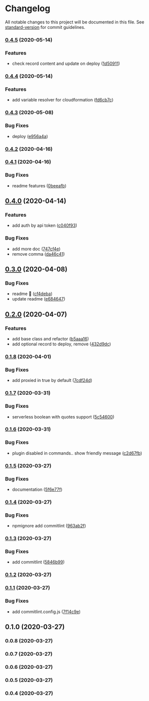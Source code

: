 # Changelog

All notable changes to this project will be documented in this file. See [standard-version](https://github.com/conventional-changelog/standard-version) for commit guidelines.

### [0.4.5](https://github.com/w4rlock/serverless-cloudflaredns-plugin/compare/0.4.4...0.4.5) (2020-05-14)


### Features

* check record content and update on deploy ([1d50911](https://github.com/w4rlock/serverless-cloudflaredns-plugin/commit/1d50911f5ff5d880da393359395889873e0eb2ca))

### [0.4.4](https://github.com/w4rlock/serverless-cloudflaredns-plugin/compare/0.4.3...0.4.4) (2020-05-14)


### Features

* add variable resolver for cloudformation ([fd6cb7c](https://github.com/w4rlock/serverless-cloudflaredns-plugin/commit/fd6cb7c79733662f974dc133dda732d6be8d085e))

### [0.4.3](https://github.com/w4rlock/serverless-cloudflaredns-plugin/compare/0.4.2...0.4.3) (2020-05-08)


### Bug Fixes

* deploy ([e956a4a](https://github.com/w4rlock/serverless-cloudflaredns-plugin/commit/e956a4a956df8d22c5f5cc032f68e2b5a0019415))

### [0.4.2](https://github.com/w4rlock/serverless-cloudflaredns-plugin/compare/0.4.1...0.4.2) (2020-04-16)

### [0.4.1](https://github.com/w4rlock/serverless-cloudflaredns-plugin/compare/0.4.0...0.4.1) (2020-04-16)


### Bug Fixes

* readme features ([0beeafb](https://github.com/w4rlock/serverless-cloudflaredns-plugin/commit/0beeafbfd848099abb67137f322b362ceb333548))

## [0.4.0](https://github.com/w4rlock/serverless-cloudflaredns-plugin/compare/0.3.0...0.4.0) (2020-04-14)


### Features

* add auth by api token ([c040f93](https://github.com/w4rlock/serverless-cloudflaredns-plugin/commit/c040f93361ce7a6216e918311155831a45e14cf0))


### Bug Fixes

* add more doc ([747cf4e](https://github.com/w4rlock/serverless-cloudflaredns-plugin/commit/747cf4e92893ad3b4b9339e2308a44d4fa7a5587))
* remove comma ([da46c41](https://github.com/w4rlock/serverless-cloudflaredns-plugin/commit/da46c41f7957e195c7b3f1dc5ab07d84134ad8d0))

## [0.3.0](https://github.com/w4rlock/serverless-cloudflaredns-plugin/compare/0.2.0...0.3.0) (2020-04-08)


### Bug Fixes

* readme :beer: ([cf4deba](https://github.com/w4rlock/serverless-cloudflaredns-plugin/commit/cf4debac125978ef7ae634b66eed7d80ce9cbf16))
* update readme ([e684647](https://github.com/w4rlock/serverless-cloudflaredns-plugin/commit/e68464750f4eec41dc1c8f99df85ce6465dece70))

## [0.2.0](https://github.com/w4rlock/serverless-cloudflaredns-plugin/compare/0.1.8...0.2.0) (2020-04-07)


### Features

* add base class and refactor ([b5aaa16](https://github.com/w4rlock/serverless-cloudflaredns-plugin/commit/b5aaa1682bca93313efb3aedb95f6abe39fba0f3))
* add optional record to deploy, remove ([432d9dc](https://github.com/w4rlock/serverless-cloudflaredns-plugin/commit/432d9dcabbe0b6a9ab2a1d0ed33f7be0b6e1ff74))

### [0.1.8](https://github.com/w4rlock/serverless-cloudflaredns-plugin/compare/0.1.7...0.1.8) (2020-04-01)


### Bug Fixes

* add proxied in true by default ([7cdf24d](https://github.com/w4rlock/serverless-cloudflaredns-plugin/commit/7cdf24df33bd0b3cf31a9358ddd00df4c0e43347))

### [0.1.7](https://github.com/w4rlock/serverless-cloudflaredns-plugin/compare/0.1.6...0.1.7) (2020-03-31)


### Bug Fixes

* serverless boolean with quotes support ([5c54600](https://github.com/w4rlock/serverless-cloudflaredns-plugin/commit/5c54600f96f7096e0b69236b95d6e3e856c0d6cf))

### [0.1.6](https://github.com/w4rlock/serverless-cloudflaredns-plugin/compare/0.1.5...0.1.6) (2020-03-31)


### Bug Fixes

* plugin disabled in commands.. show friendly message ([c2d67fb](https://github.com/w4rlock/serverless-cloudflaredns-plugin/commit/c2d67fb1aedd49fee41ac7af9d4458693a789962))

### [0.1.5](https://github.com/w4rlock/serverless-cloudflaredns-plugin/compare/0.1.4...0.1.5) (2020-03-27)


### Bug Fixes

* documentation ([5f6e77f](https://github.com/w4rlock/serverless-cloudflaredns-plugin/commit/5f6e77f18e27c4b13e2c81b9931a0eb0a8ecea81))

### [0.1.4](https://github.com/w4rlock/serverless-cloudflaredns-plugin/compare/0.1.3...0.1.4) (2020-03-27)


### Bug Fixes

* npmignore add commitlint ([963ab2f](https://github.com/w4rlock/serverless-cloudflaredns-plugin/commit/963ab2fb9018b48d253349fed5eea922a0e57762))

### [0.1.3](https://github.com/w4rlock/serverless-cloudflaredns-plugin/compare/0.1.2...0.1.3) (2020-03-27)


### Bug Fixes

* add commitlint ([5846b99](https://github.com/w4rlock/serverless-cloudflaredns-plugin/commit/5846b99d34bb6d00bfa9001f5e38d45819ef35d3))

### [0.1.2](https://github.com/w4rlock/serverless-cloudflaredns-plugin/compare/0.1.1...0.1.2) (2020-03-27)

### [0.1.1](https://github.com/w4rlock/serverless-cloudflaredns-plugin/compare/0.1.0...0.1.1) (2020-03-27)


### Bug Fixes

* add commitlint.config.js ([7f14c9e](https://github.com/w4rlock/serverless-cloudflaredns-plugin/commit/7f14c9eea809385072cf0bac64f928c55ba3846f))

## 0.1.0 (2020-03-27)

### 0.0.8 (2020-03-27)

### 0.0.7 (2020-03-27)

### 0.0.6 (2020-03-27)

### 0.0.5 (2020-03-27)

### 0.0.4 (2020-03-27)
